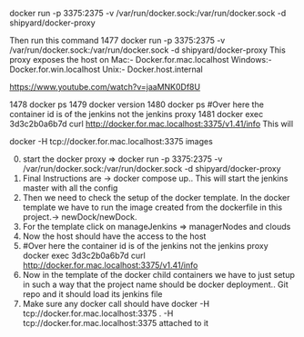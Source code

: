 docker run -p 3375:2375 -v /var/run/docker.sock:/var/run/docker.sock -d shipyard/docker-proxy

Then run this command
1477  docker run -p 3375:2375 -v /var/run/docker.sock:/var/run/docker.sock -d shipyard/docker-proxy
This proxy exposes the host on 
Mac:- Docker.for.mac.localhost
Windows:- Docker.for.win.localhost
Unix:- Docker.host.internal

https://www.youtube.com/watch?v=jaaMNK0Df8U

1478  docker ps
1479  docker version
1480  docker ps
#Over here the container id is of the jenkins not the jenkins proxy
1481  docker exec 3d3c2b0a6b7d curl http://docker.for.mac.localhost:3375/v1.41/info
This will 


docker -H tcp://docker.for.mac.localhost:3375 images

0) start the docker proxy => docker run -p 3375:2375 -v /var/run/docker.sock:/var/run/docker.sock -d shipyard/docker-proxy
1) Final Instructions are -> docker compose up.. This will start the jenkins master with all the config
2) Then we need to check the setup of the docker template. In the docker template we have to run the image created from the dockerfile in this project.-> newDock/newDock.
3) For the template click on manageJenkins => managerNodes and clouds
4) Now the host should have the access to the host
5) #Over here the container id is of the jenkins not the jenkins proxy
 docker exec 3d3c2b0a6b7d curl http://docker.for.mac.localhost:3375/v1.41/info
5) Now in the template of the docker child containers we have to just setup in such a way that the project name should be docker deployment..
Git repo and it should load its jenkins file
6) Make sure any docker call should have docker -H tcp://docker.for.mac.localhost:3375 . -H tcp://docker.for.mac.localhost:3375 attached to it